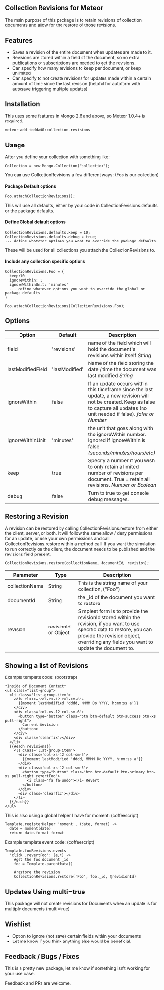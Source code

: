 Collection Revisions for Meteor
------------------------
The main purpose of this package is to retain revisions of collection documents and allow for the restore of those revisions.

Features
------------------------
- Saves a revision of the entire document when updates are made to it.
- Revisions are stored within a field of the document, so no extra publications or subscriptions are needed to get the revisions.
- Can specify how many revisions to keep per document, or keep unlimited
- Can specify to not create revisions for updates made within a certain amount of time since the last revision (helpful for autoform with autosave triggering multiple updates)

Installation
------------------------
This uses some features in Mongo 2.6 and above, so Meteor 1.0.4+ is required.
```
meteor add todda00:collection-revisions
```

Usage
------------------------

After you define your collection with something like:
```
Collection = new Mongo.Collection("collection");
```

You can use CollectionRevisions a few different ways: (Foo is our collection)

#### Package Default options
```
Foo.attachCollectionRevisions();
```
This will use all defaults, either by your code in CollectionRevisions.defaults or the package defaults.

#### Define Global default options
```
CollectionRevisions.defaults.keep = 10;
CollectionRevisions.defaults.debug = true;
... define whatever options you want to override the package defaults
```
These will be used for all collections you attach the CollectionRevisions to.

#### Include any collection specific options
```
CollectionRevisions.Foo = {
  keep:10
  ignoreWithin: 1
  ignoreWithinUnit: 'minutes'
  ... define whatever options you want to override the global or package defaults
}

Foo.attachCollectionRevisions(CollectionRevisions.Foo);
```

Options
------------------------

Option | Default | Description
--- | --- | ---
field | 'revisions' | name of the field which will hold the document's revisions within itself  *String*
lastModifiedField | 'lastModified' | Name of the field storing the date / time the document was last modified *String*
ignoreWithin | false | If an update occurs within this timeframe since the last update, a new revision will not be created. Keep as false to capture all updates (no unit needed if false). *false or Number*
ignoreWithinUnit | 'minutes' | the unit that goes along with the ignoreWithin number. Ignored if ignoreWithin is false *(seconds/minutes/hours/etc)*
keep | true | Specify a number if you wish to only retain a limited number of revisions per document. True = retain all revisions. *Number or Boolean*
debug | false | Turn to true to get console debug messages.


Restoring a Revision
------------------------
A revision can be restored by calling CollectionRevisions.restore from either the client, server, or both. It will follow the same allow / deny permissions for an update, or use your own permissions and call CollectionRevisions.restore within a method call. If you want the simulation to run correctly on the client, the document needs to be published and the revisions field present.
```
CollectionRevisions.restore(collectionName, documentId, revision);
```
Parameter | Type | Description
--- | --- | ---
collectionName | String | This is the string name of your collection, ("Foo")
documentId | String | the _id of the document you want to restore
revision | revisionId or Object | Simplest form is to provide the revisionId stored within the revision, if you want to use specific data to restore, you can provide the revision object, overriding any fields you want to update the document to.

Showing a list of Revisions
------------------------
Example template code: (bootstrap)
```
*Inside of Document Context*
<ul class="list-group">
  <li class='list-group-item'>
    <div class='col-xs-12 col-sm-6'>
      {{moment lastModified 'dddd, MMMM Do YYYY, h:mm:ss a'}}
    </div>
    <div class='col-xs-12 col-sm-6'>
      <button type="button" class="btn btn-default btn-success btn-xs pull-right">
        Current Revision
      </button>
    </div>
    <div class='clearfix'></div>
  </li>
  {{#each revisions}}
    <li class='list-group-item'>
      <div class='col-xs-12 col-sm-6'>
        {{moment lastModified 'dddd, MMMM Do YYYY, h:mm:ss a'}}
      </div>
      <div class='col-xs-12 col-sm-6'>
        <button type="button" class="btn btn-default btn-primary btn-xs pull-right revertFoo">
          <i class="fa fa-undo"></i> Revert
        </button>
      </div>
      <div class='clearfix'></div>
    </li>
  {{/each}}
</ul>
```
This is also using a global helper I have for moment: (coffeescript)
```
Template.registerHelper 'moment', (date, format) ->
  date = moment(date)
  return date.format format
```

Example template event code: (coffeescript)
```
Template.fooRevisions.events
  'click .revertFoo': (e,t) ->
    #get the foo document _id
    foo = Template.parentData()

    #restore the revision
    CollectionRevisions.restore('Foo', foo._id, @revisionId) 
```


Updates Using multi=true
------------------------
This package will not create revisions for Documents when an update is for multiple documents (multi=true)

Wishlist
------------------------
- Option to ignore (not save) certain fields within your documents
- Let me know if you think anything else would be beneficial.

Feedback / Bugs / Fixes
------------------------
This is a pretty new package, let me know if something isn't working for your use case.

Feedback and PRs are welcome.
